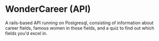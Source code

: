 # WonderCareer (API)

A rails-based API running on Postgresql, consisting of information about career fields, famous women in those fields, and a quiz to find out which fields you'd excel in.